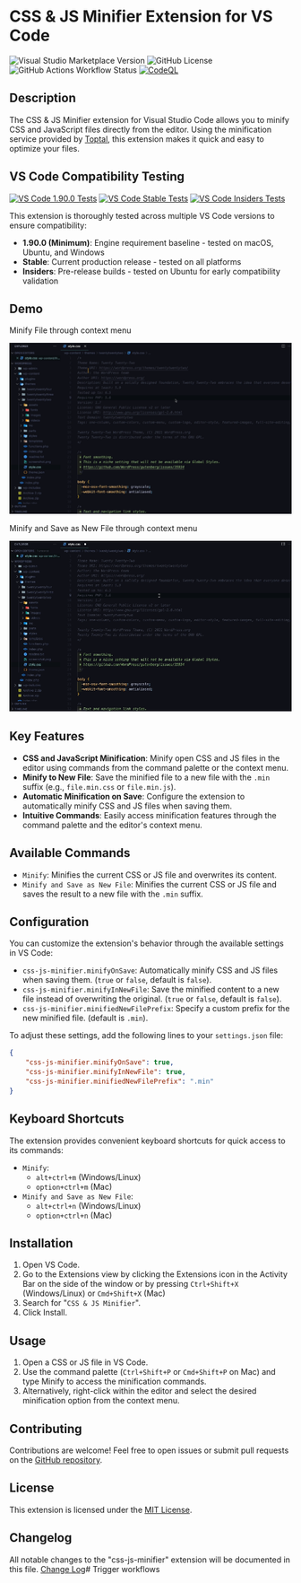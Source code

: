 # CSS & JS Minifier Extension for VS Code

![Visual Studio Marketplace Version](https://img.shields.io/visual-studio-marketplace/v/miguel-colmenares.css-js-minifier?style=flat-square)
![GitHub License](https://img.shields.io/github/license/miguelcolmenares/css-js-minifier?style=flat-square)
![GitHub Actions Workflow Status](https://img.shields.io/github/actions/workflow/status/miguelcolmenares/css-js-minifier/master.yml?style=flat-square)
[![CodeQL](https://github.com/miguelcolmenares/css-js-minifier/workflows/CodeQL/badge.svg)](https://github.com/miguelcolmenares/css-js-minifier/actions?query=workflow%3ACodeQL "Code quality workflow status")

## Description

The CSS & JS Minifier extension for Visual Studio Code allows you to minify CSS and JavaScript files directly from the editor. Using the minification service provided by [Toptal](https://www.toptal.com/developers/), this extension makes it quick and easy to optimize your files.

## VS Code Compatibility Testing

[![VS Code 1.90.0 Tests](https://img.shields.io/github/actions/workflow/status/miguelcolmenares/css-js-minifier/test-vscode-minimum.yml?style=flat-square&label=VS%20Code%201.90.0&logo=visual-studio-code&logoColor=white)](https://github.com/miguelcolmenares/css-js-minifier/actions/workflows/test-vscode-minimum.yml "Minimum supported VS Code version - tested on all platforms")
[![VS Code Stable Tests](https://img.shields.io/github/actions/workflow/status/miguelcolmenares/css-js-minifier/test-vscode-stable.yml?style=flat-square&label=VS%20Code%20Stable&logo=visual-studio-code&logoColor=white)](https://github.com/miguelcolmenares/css-js-minifier/actions/workflows/test-vscode-stable.yml "Current stable VS Code version - tested on all platforms")
[![VS Code Insiders Tests](https://img.shields.io/github/actions/workflow/status/miguelcolmenares/css-js-minifier/test-vscode-insiders.yml?style=flat-square&label=VS%20Code%20Insiders&logo=visual-studio-code&logoColor=white)](https://github.com/miguelcolmenares/css-js-minifier/actions/workflows/test-vscode-insiders.yml "Pre-release VS Code version - tested on Ubuntu only")

This extension is thoroughly tested across multiple VS Code versions to ensure compatibility:

- **1.90.0 (Minimum)**: Engine requirement baseline - tested on macOS, Ubuntu, and Windows
- **Stable**: Current production release - tested on all platforms  
- **Insiders**: Pre-release builds - tested on Ubuntu for early compatibility validation

## Demo
Minify File through context menu

![Minify File through context menu](images/minify.gif)

Minify and Save as New File through context menu

![Minify and Save as New File through context menu](images/minify-and-save-as-new-file.gif)


## Key Features

-   **CSS and JavaScript Minification**: Minify open CSS and JS files in the editor using commands from the command palette or the context menu.
-   **Minify to New File**: Save the minified file to a new file with the `.min` suffix (e.g., `file.min.css` or `file.min.js`).
-   **Automatic Minification on Save**: Configure the extension to automatically minify CSS and JS files when saving them.
-   **Intuitive Commands**: Easily access minification features through the command palette and the editor's context menu.

## Available Commands

-   `Minify`: Minifies the current CSS or JS file and overwrites its content.
-   `Minify and Save as New File`: Minifies the current CSS or JS file and saves the result to a new file with the `.min` suffix.

## Configuration

You can customize the extension's behavior through the available settings in VS Code:

-   `css-js-minifier.minifyOnSave`: Automatically minify CSS and JS files when saving them. (`true` or `false`, default is `false`).
-   `css-js-minifier.minifyInNewFile`: Save the minified content to a new file instead of overwriting the original. (`true` or `false`, default is `false`).
-   `css-js-minifier.minifiedNewFilePrefix`: Specify a custom prefix for the new minified file. (default is `.min`).

To adjust these settings, add the following lines to your `settings.json` file:

```json
{
	"css-js-minifier.minifyOnSave": true,
	"css-js-minifier.minifyInNewFile": true,
	"css-js-minifier.minifiedNewFilePrefix": ".min"
}
```

## Keyboard Shortcuts

The extension provides convenient keyboard shortcuts for quick access to its commands:

-   `Minify`:
    -   `alt+ctrl+m` (Windows/Linux)
    -   `option+ctrl+m` (Mac)
-   `Minify and Save as New File`:
    -   `alt+ctrl+n` (Windows/Linux)
    -   `option+ctrl+n` (Mac)

## Installation

1. Open VS Code.
2. Go to the Extensions view by clicking the Extensions icon in the Activity Bar on the side of the window or by pressing `Ctrl+Shift+X` (Windows/Linux) or `Cmd+Shift+X` (Mac)
3. Search for "`CSS & JS Minifier`".
4. Click Install.

## Usage

1. Open a CSS or JS file in VS Code.
2. Use the command palette (`Ctrl+Shift+P` or `Cmd+Shift+P` on Mac) and type Minify to access the minification commands.
3. Alternatively, right-click within the editor and select the desired minification option from the context menu.

## Contributing

Contributions are welcome! Feel free to open issues or submit pull requests on the [GitHub repository](https://github.com/miguelcolmenares/css-js-minifier.git).

## License

This extension is licensed under the [MIT License](LICENSE.md).

## Changelog

All notable changes to the "css-js-minifier" extension will be documented in this file. [Change Log](CHANGELOG.md)# Trigger workflows
